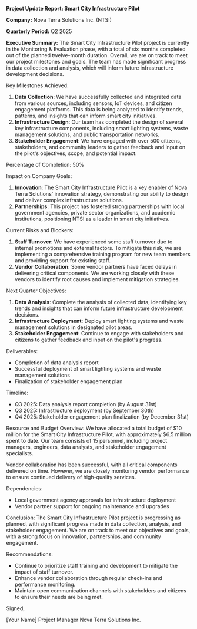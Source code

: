 **Project Update Report: Smart City Infrastructure Pilot**

**Company:** Nova Terra Solutions Inc. (NTSI)

**Quarterly Period:** Q2 2025

**Executive Summary:**
The Smart City Infrastructure Pilot project is currently in the Monitoring & Evaluation phase, with a total of six months completed out of the planned twelve-month duration. Overall, we are on track to meet our project milestones and goals. The team has made significant progress in data collection and analysis, which will inform future infrastructure development decisions.

Key Milestones Achieved:

1. **Data Collection**: We have successfully collected and integrated data from various sources, including sensors, IoT devices, and citizen engagement platforms. This data is being analyzed to identify trends, patterns, and insights that can inform smart city initiatives.
2. **Infrastructure Design**: Our team has completed the design of several key infrastructure components, including smart lighting systems, waste management solutions, and public transportation networks.
3. **Stakeholder Engagement**: We have engaged with over 500 citizens, stakeholders, and community leaders to gather feedback and input on the pilot's objectives, scope, and potential impact.

Percentage of Completion: 50%

Impact on Company Goals:

1. **Innovation**: The Smart City Infrastructure Pilot is a key enabler of Nova Terra Solutions' innovation strategy, demonstrating our ability to design and deliver complex infrastructure solutions.
2. **Partnerships**: This project has fostered strong partnerships with local government agencies, private sector organizations, and academic institutions, positioning NTSI as a leader in smart city initiatives.

Current Risks and Blockers:

1. **Staff Turnover**: We have experienced some staff turnover due to internal promotions and external factors. To mitigate this risk, we are implementing a comprehensive training program for new team members and providing support for existing staff.
2. **Vendor Collaboration**: Some vendor partners have faced delays in delivering critical components. We are working closely with these vendors to identify root causes and implement mitigation strategies.

Next Quarter Objectives:

1. **Data Analysis**: Complete the analysis of collected data, identifying key trends and insights that can inform future infrastructure development decisions.
2. **Infrastructure Deployment**: Deploy smart lighting systems and waste management solutions in designated pilot areas.
3. **Stakeholder Engagement**: Continue to engage with stakeholders and citizens to gather feedback and input on the pilot's progress.

Deliverables:

* Completion of data analysis report
* Successful deployment of smart lighting systems and waste management solutions
* Finalization of stakeholder engagement plan

Timeline:

* Q3 2025: Data analysis report completion (by August 31st)
* Q3 2025: Infrastructure deployment (by September 30th)
* Q4 2025: Stakeholder engagement plan finalization (by December 31st)

Resource and Budget Overview:
We have allocated a total budget of $10 million for the Smart City Infrastructure Pilot, with approximately $6.5 million spent to date. Our team consists of 15 personnel, including project managers, engineers, data analysts, and stakeholder engagement specialists.

Vendor collaboration has been successful, with all critical components delivered on time. However, we are closely monitoring vendor performance to ensure continued delivery of high-quality services.

Dependencies:

* Local government agency approvals for infrastructure deployment
* Vendor partner support for ongoing maintenance and upgrades

Conclusion:
The Smart City Infrastructure Pilot project is progressing as planned, with significant progress made in data collection, analysis, and stakeholder engagement. We are on track to meet our objectives and goals, with a strong focus on innovation, partnerships, and community engagement.

Recommendations:

* Continue to prioritize staff training and development to mitigate the impact of staff turnover.
* Enhance vendor collaboration through regular check-ins and performance monitoring.
* Maintain open communication channels with stakeholders and citizens to ensure their needs are being met.

Signed,

[Your Name]
Project Manager
Nova Terra Solutions Inc.